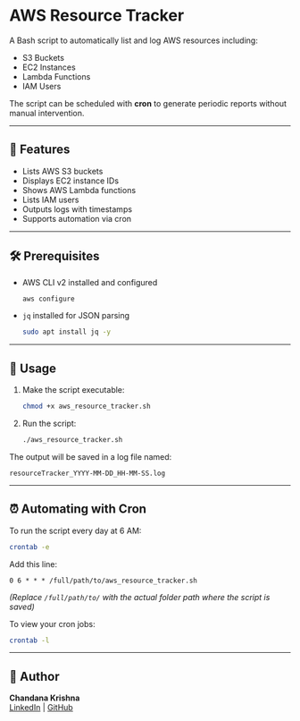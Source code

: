 # AWS Resource Tracker

A Bash script to automatically list and log AWS resources including:

- S3 Buckets
- EC2 Instances
- Lambda Functions
- IAM Users

The script can be scheduled with **cron** to generate periodic reports without manual intervention.

---

## 🚀 Features
- Lists AWS S3 buckets
- Displays EC2 instance IDs
- Shows AWS Lambda functions
- Lists IAM users
- Outputs logs with timestamps
- Supports automation via cron

---

## 🛠 Prerequisites
- AWS CLI v2 installed and configured  
  ```bash
  aws configure
  ```
- `jq` installed for JSON parsing  
  ```bash
  sudo apt install jq -y
  ```

---

## 📜 Usage
1. Make the script executable:
   ```bash
   chmod +x aws_resource_tracker.sh
   ```
2. Run the script:
   ```bash
   ./aws_resource_tracker.sh
   ```

The output will be saved in a log file named:
```
resourceTracker_YYYY-MM-DD_HH-MM-SS.log
```

---

## ⏰ Automating with Cron
To run the script every day at 6 AM:
```bash
crontab -e
```
Add this line:
```
0 6 * * * /full/path/to/aws_resource_tracker.sh
```
*(Replace `/full/path/to/` with the actual folder path where the script is saved)*

To view your cron jobs:
```bash
crontab -l
```

---

## 📄 Author
**Chandana Krishna**  
[LinkedIn](https://www.linkedin.com/in/chandanakrishna27) | [GitHub](https://github.com/chandanakrishna27)


